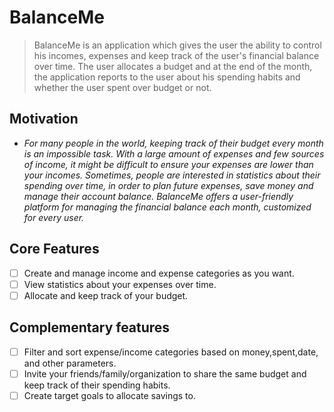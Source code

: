 # BalanceMe


> BalanceMe is an application which gives the user the ability to control his incomes, expenses and keep track of
the user's financial balance over time. The user allocates a budget and at the end of the month, 
the application reports to the user about his spending habits and whether the user spent over budget or not.


## Motivation


* *For many people in the world, keeping track of their budget every month is an impossible task. 
With a large amount of expenses and few sources of income, it might be difficult to ensure your expenses are lower than your incomes.
Sometimes, people are interested in statistics about their spending over time, in order 
to plan future expenses, save money and manage their account balance. 
BalanceMe offers a user-friendly platform for managing the financial balance each month,
customized for every user.*


## Core Features


* [ ] Create and manage income and expense categories as you want.
* [ ] View statistics about your expenses over time.
* [ ] Allocate and keep track of your budget.

## Complementary features


* [ ] Filter and sort expense/income categories based on money,spent,date, and other parameters.
* [ ] Invite your friends/family/organization to share the same budget and keep track of their spending habits.
* [ ] Create target goals to allocate savings to.